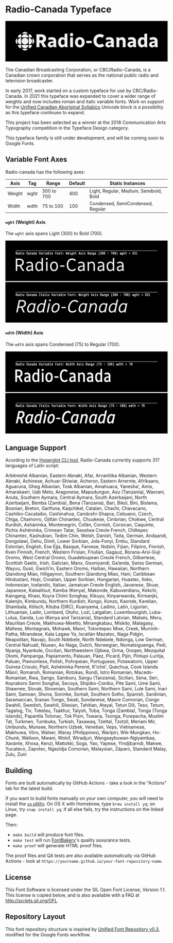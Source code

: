 # Radio-Canada Typeface

![Nameplate image](documentation/images/nameplate.png)

The Canadian Broadcasting Corporation, or CBC/Radio-Canada, is a Canadian crown corporation that serves as the national public radio and television broadcaster.

In early 2017, work started on a custom typeface for use by CBC/Radio-Canada. In 2021 this typeface was expanded to cover a wider range of weights and now includes roman and italic variable fonts. Work on support for the [Unified Canadian Aboriginal Syllabics](https://en.wikipedia.org/wiki/Canadian_Aboriginal_syllabics) Unicode block is a possibility as this typeface continues to expand.

This project has been selected as a winner at the 2018 Communication Arts Typography competition in the Typeface Design category.

This typeface family is still under development, and will be coming soon to Google Fonts.

## Variable Font Axes

Radio-canada has the following axes:

Axis | Tag | Range | Default | Static Instances
--- | --- | --- | --- | ---
Weight | wght | 300 to 700 | 400 | Light, Regular, Medium, Semibold, Bold
Width | wdth | 75 to 100 | 100 | Condensed, SemiCondensed, Regular

#### `wght` (Weight) Axis

The `wght` axis spans Light (300) to Bold (700).

![Weight axis example animation](documentation/images/weight-axis-example.gif)
![Weight axis italic example animation](documentation/images/weight-axis-example-italic.gif)

#### `wdth` (Width) Axis

The `wdth` axis spans Condensed (75) to Regular (700).

![Width axis example animation](documentation/images/width-axis-example.gif)
![Width axis italic example animation](documentation/images/width-axis-example-italic.gif)

## Language Support

Acording to the [Hyperglot CLI tool](https://github.com/rosettatype/hyperglot), Radio-Canada currently supports 317 languages of Latin script:

Arbëreshë Albanian, Eastern Abnaki, Afar, Arvanitika Albanian, Western Abnaki, Achinese, Achuar-Shiwiar, Acheron, Eastern Arrernte, Afrikaans, Aguaruna, Gheg Albanian, Tosk Albanian, Amahuaca, Yanesha', Amis, Amarakaeri, Uab Meto, Aragonese, Mapudungun, Asu (Tanzania), Waorani, Anuta, Southern Aymara, Central Aymara, South Azerbaijani, North Azerbaijani, Bemba (Zambia), Bena (Tanzania), Bari, Bikol, Bini, Bislama, Bosnian, Breton, Garifuna, Kaqchikel, Catalan, Chachi, Chavacano, Cashibo-Cacataibo, Cashinahua, Candoshi-Shapra, Cebuano, Czech, Chiga, Chamorro, Ojitlán Chinantec, Chuukese, Cimbrian, Chokwe, Central Kurdish, Asháninka, Montenegrin, Cofán, Cornish, Corsican, Caquinte, Pichis Ashéninka, Crimean Tatar, Seselwa Creole French, Chiltepec Chinantec, Kashubian, Tedim Chin, Welsh, Danish, Taita, German, Andaandi, Dongolawi, Dehu, Dimli, Lower Sorbian, Jola-Fonyi, Embu, Standard Estonian, English, Ese Ejja, Basque, Faroese, Nobiin, Fijian, Filipino, Finnish, Kven Finnish, French, Western Frisian, Friulian, Gagauz, Borana-Arsi-Guji Oromo, West Central Oromo, Guadeloupean Creole French, Gilbertese, Scottish Gaelic, Irish, Galician, Manx, Gooniyandi, Ga’anda, Swiss German, Wayuu, Gusii, Gwichʼin, Eastern Oromo, Haitian, Hawaiian, Northern Qiandong Miao, Hiligaynon, Southern Qiandong Miao, Hani, Caribbean Hindustani, Hopi, Croatian, Upper Sorbian, Hungarian, Huastec, Iloko, Indonesian, Icelandic, Italian, Jamaican Creole English, Javanese, Shuar, Japanese, Kalaallisut, Kamba (Kenya), Makonde, Kabuverdianu, Kekchí, Kaingang, Khasi, Koyra Chiini Songhay, Kikuyu, Kinyarwanda, Kirmanjki, Kalenjin, Kimbundu, Northern Kurdish, Kongo, Konzo, Kaonde, Karelian, Shambala, Kölsch, Kituba (DRC), Kuanyama, Ladino, Latin, Ligurian, Lithuanian, Ladin, Lombard, Otuho, Lozi, Latgalian, Luxembourgish, Luba-Lulua, Ganda, Luo (Kenya and Tanzania), Standard Latvian, Matsés, Meru, Mauritian Creole, Makhuwa-Meetto, Minangkabau, Mískito, Malagasy, Maltese, Montagnais, Mohawk, Maori, Totontepec Mixe, Creek, Murrinh-Patha, Mirandese, Kala Lagaw Ya, Ixcatlán Mazatec, Naga Pidgin, Neapolitan, Navajo, South Ndebele, North Ndebele, Ndonga, Low German, Central Nahuatl, Niuean, Ao Naga, Dutch, Norwegian, Nomatsiguenga, Pedi, Nyanja, Nyankole, Occitan, Northwestern Ojibwa, Orma, Oroqen, Mezquital Otomi, Pampanga, Papiamento, Palauan, Páez, Picard, Pijin, Pintupi-Luritja, Paluan, Piemontese, Polish, Pohnpeian, Portuguese, Potawatomi, Upper Guinea Crioulo, Pipil, Ashéninka Perené, K'iche', Quechua, Cook Islands Māori, Romansh, Romanian, Rotokas, Rundi, Istro Romanian, Macedo-Romanian, Rwa, Sango, Samburu, Sangu (Tanzania), Sicilian, Sena, Seri, Koyraboro Senni Songhai, Secoya, Shipibo-Conibo, Pite Sami, Ume Sami, Shawnee, Slovak, Slovenian, Southern Sami, Northern Sami, Lule Sami, Inari Sami, Samoan, Shona, Soninke, Somali, Southern Sotho, Spanish, Sardinian, Saramaccan, Sranan Tongo, Swati, Sundanese, Maore Comorian, Congo Swahili, Swedish, Swahili, Silesian, Tahitian, Atayal, Tetun Dili, Teso, Tetum, Tagalog, Tiv, Tokelau, Tsakhur, Talysh, Toba, Tonga (Zambia), Tonga (Tonga Islands), Papantla Totonac, Tok Pisin, Tswana, Tsonga, Purepecha, Muslim Tat, Turkmen, Tumbuka, Turkish, Tasawaq, Tzeltal, Tzotzil, Meriam Mir, Umbundu, Munsee, Northern Uzbek, Venetian, Veps, Vietnamese, Makhuwa, Võro, Walser, Waray (Philippines), Warlpiri, Wik-Mungkan, Ho-Chunk, Walloon, Mwani, Wolof, Wiradjuri, Wangaaybuwan-Ngiyambaa, Xavánte, Xhosa, Kenzi, Mattokki, Soga, Yao, Yapese, Yindjibarndi, Makwe, Yucateco, Zapotec, Ngazidja Comorian, Malaysian, Záparo, Standard Malay, Zulu, Zuni

## Building

Fonts are built automatically by GitHub Actions - take a look in the "Actions" tab for the latest build.

If you want to build fonts manually on your own computer, you will need to install the [`yq` utility](https://github.com/mikefarah/yq). On OS X with Homebrew, type `brew install yq`; on Linux, try `snap install yq`; if all else fails, try the instructions on the linked page.

Then:

* `make build` will produce font files.
* `make test` will run [FontBakery](https://github.com/googlefonts/fontbakery)'s quality assurance tests.
* `make proof` will generate HTML proof files.

The proof files and QA tests are also available automatically via GitHub Actions - look at `https://yourname.github.io/your-font-repository-name`.

## License

This Font Software is licensed under the SIL Open Font License, Version 1.1.
This license is copied below, and is also available with a FAQ at
http://scripts.sil.org/OFL

## Repository Layout

This font repository structure is inspired by [Unified Font Repository v0.3](https://github.com/unified-font-repository/Unified-Font-Repository), modified for the Google Fonts workflow.
